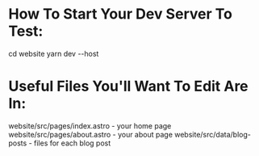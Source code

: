 How To Start Your Dev Server To Test:
=====================================

cd website
yarn dev --host

Useful Files You'll Want To Edit Are In:
========================================

website/src/pages/index.astro - your home page
website/src/pages/about.astro - your about page
website/src/data/blog-posts   - files for each blog post
